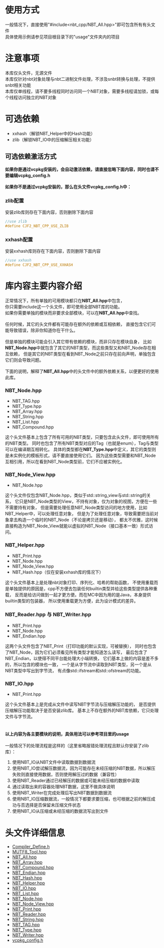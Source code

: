 ﻿# 使用方式
一般情况下，直接使用\"#include<nbt_cpp\/NBT_All.hpp>\"即可包含所有有头文件</br>
具体使用示例请参见项目根目录下的\"usage\"文件夹内的项目</br>

# 注意事项
本库仅头文件，无源文件</br>
本库仅针对nbt对象处理与nbt二进制文件处理，不涉及snbt转换与处理，不提供snbt相关功能</br>
本库仅单线程，请不要多线程同时访问同一个NBT对象，需要多线程请加锁，或每个线程访问独立的NBT对象</br>

# 可选依赖
- xxhash（解锁NBT_Helper中的Hash功能）
- zlib（解锁NBT_IO中的压缩解压相关功能）

## 可选依赖激活方式
**如果你是通过vcpkg安装的，会自动激活依赖，请直接忽略下面内容，同时也请不要编辑vcpkg_config.h**</br>
</br>
**如果你不是通过vcpkg安装的，那么在头文件vcpkg_config.h中：**</br>
### zlib配置
安装zlib库则存在下面内容，否则删除下面内容</br>
```cpp
//use zlib
#define CJF2_NBT_CPP_USE_ZLIB
```
### xxhash配置
安装xxhash库则存在下面内容，否则删除下面内容</br>
```cpp
//use xxhash
#define CJF2_NBT_CPP_USE_XXHASH
```

# 库内容主要内容介绍
正常情况下，所有单独的可用模块都只在**NBT_All.hpp**中包含，</br>
你只需要include这一个头文件，即可使用全部NBT库的功能。</br>
如果你需要单独的模块而非要求全部模块，可以在**NBT_All.hpp**中查找。</br>
</br>
任何时候，其它的头文件都有可能存在额外的依赖或互相依赖，
直接包含它们可能导致错误，除非你知道你在干什么。</br>
</br>
但是单独的模块可能会引入其它带有依赖的模块，而非只存在模块自身，
比如**NBT_Node.hpp**中就包含了其它的NBT类型，而这些类型又和NBT_Node存在相互依赖，
但是其它的NBT类型在看到NBT_Node之前只存在前向声明，单独包含它们则会导致问题。</br>
</br>
下面的说明，解释了**NBT_All.hpp**中的头文件中的额外依赖关系，以便更好的使用此库。</br>

### NBT_Node.hpp
- NBT_TAG.hpp
- NBT_Type.hpp
- NBT_Array.hpp
- NBT_String.hpp
- NBT_List.hpp
- NBT_Compound.hpp

这个头文件基本上包含了所有可用的NBT类型，只要包含此头文件，即可使用所有的NBT类型。
同时也包含了所有NBT类型对应的Tag（也就是enum），Tag与类型可以在编译期互相转化。
具体的类型都在**NBT_Type.hpp**中定义，其它的类型则是未实例化的模板形式，请不要直接使用它们。
因为这些类型需要和NBT_Node互相引用，所以在看到NBT_Node类型前，它们不应被实例化。

### NBT_Node_View.hpp
- NBT_Node.hpp

这个头文件仅包含NBT_Node.hpp，类似于std::string_view与std::string的关系，
它只是NBT_Node类型的View，不持有对象，仅为对象的视图，方便在一些不需要持有对象，
但是需要处理任意NBT_Node类型访问的地方使用，比如NBT_Helper中，可以处理任意对象，
但是为了处理任意对象，导致需要把当前对象拿去构造一个临时的NBT_Node（不论是拷贝还是移动），
都太不优雅，这时候直接构造为NBT_Node_View就能以虚拟的NBT_Node（接口基本一致）形式访问。

### NBT_Helper.hpp
- NBT_Print.hpp
- NBT_Node.hpp
- NBT_Node_View.hpp
- NBT_Hash.hpp（仅在安装xxhash库的情况下）

这个头文件基本上是处理nbt对象打印、序列化、哈希的帮助函数，
不使用重载而是单独提供的原因是，cpp不方便去包装任何builtin类型并给这些类型提供各种重载，
反而是给访问做到一起才更方便。而在MC中因为用的是Java，本身提供builtin类型的包装器，
所以使用重载更为方便，此为设计模式的差异。

### NBT_Reader.hpp 与 NBT_Writer.hpp
- NBT_Print.hpp
- NBT_Node.hpp
- NBT_Endian.hpp

这两个头文件包含了NBT_Print（打印功能的默认实现，可被替换），
同时也包含了NBT_Node，因为它们必须看见所有类型才能知道怎么读写，
最后包含了NBT_Endian，以使得不同平台能处理大小端转换，
它们基本上做的内容是差不多的，所以包含的模块也一致，
一个是从字节流中读取到NBT类型，另一个是从NBT类型中写出到字节流，
有点像std::ifstream和std::ofstream的功能。

### NBT_IO.hpp
- NBT_Print.hpp

这个头文件基本上是完成从文件中读写NBT字节流与压缩解压功能的，
是否提供压缩解压功能取决于是否安装zlib库。
基本上不存在额外的NBT库依赖，它只处理文件与字节流。
</br>
</br>
#### 以上内容为各主要模块的说明，具体用法可以参考项目里的usage
一般情况下的处理流程是这样的（这里省略报错处理流程且默认你安装了zlib库）：

1. 使用NBT_IO从NBT文件中读取数据到数据流
1. 使用NBT_IO尝试解压数据流，因为可能存在未经压缩的NBT数据，所以解压失败则直接使用数据，否则使用解压过的数据（兼容性）
1. 使用NBT_Reader通过已经解压的数据或可能未经压缩的数据中读取
1. 通过读取出来的容器处理NBT数据，这里不做具体说明
1. 使用NBT_Writer在完成处理后写出NBT数据到数据流
1. 使用NBT_IO压缩数据流，一般情况下都要求要压缩，也可根据之前的解压成功与否选择是否保留未压缩文件状态
1. 使用NBT_IO从压缩或未经压缩的数据流写出到文件


# 头文件详细信息
- [Compiler_Define.h](Compiler_Define.md)
- [MUTF8_Tool.hpp](MUTF8_Tool.md)
- [NBT_All.hpp](NBT_All.md)
- [NBT_Array.hpp](NBT_Array.md)
- [NBT_Compound.hpp](NBT_Compound.md)
- [NBT_Endian.hpp](NBT_Endian.md)
- [NBT_Hash.hpp](NBT_Hash.md)
- [NBT_Helper.hpp](NBT_Helper.md)
- [NBT_IO.hpp](NBT_IO.md)
- [NBT_List.hpp](NBT_List.md)
- [NBT_Node.hpp](NBT_Node.md)
- [NBT_Node_View.hpp](NBT_Node_View.md)
- [NBT_Print.hpp](NBT_Print.md)
- [NBT_Reader.hpp](NBT_Reader.md)
- [NBT_String.hpp](NBT_String.md)
- [NBT_TAG.hpp](NBT_TAG.md)
- [NBT_Type.hpp](NBT_Type.md)
- [NBT_Writer.hpp](NBT_Writer.md)
- [vcpkg_config.h](vcpkg_config.md)